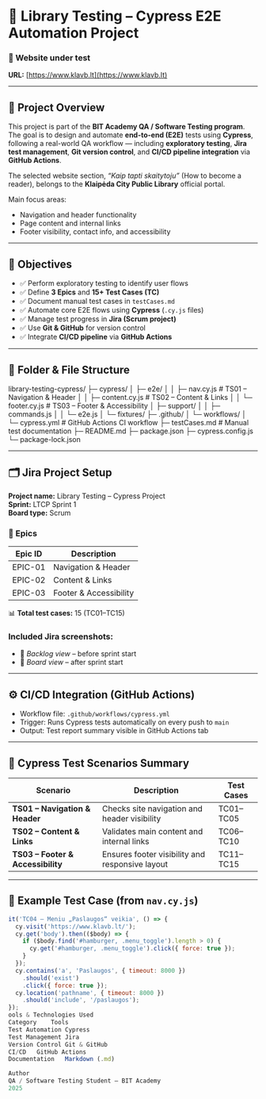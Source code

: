 # 📘 Library Testing – Cypress E2E Automation Project

### 🔗 Website under test  
**URL:** [https://www.klavb.lt](https://www.klavb.lt)

---

## 🧭 Project Overview

This project is part of the **BIT Academy QA / Software Testing program**.  
The goal is to design and automate **end-to-end (E2E)** tests using **Cypress**, following a real-world QA workflow — including **exploratory testing**, **Jira test management**, **Git version control**, and **CI/CD pipeline integration** via **GitHub Actions**.

The selected website section, *“Kaip tapti skaitytoju”* (How to become a reader), belongs to the **Klaipėda City Public Library** official portal.  

Main focus areas:
- Navigation and header functionality  
- Page content and internal links  
- Footer visibility, contact info, and accessibility  

---

## 🎯 Objectives

- ✅ Perform exploratory testing to identify user flows  
- ✅ Define **3 Epics** and **15+ Test Cases (TC)**  
- ✅ Document manual test cases in `testCases.md`  
- ✅ Automate core E2E flows using **Cypress** (`.cy.js` files)  
- ✅ Manage test progress in **Jira (Scrum project)**  
- ✅ Use **Git & GitHub** for version control  
- ✅ Integrate **CI/CD pipeline** via **GitHub Actions**

---

## 🧱 Folder & File Structure

library-testing-cypress/
├─ cypress/
│ ├─ e2e/
│ │ ├─ nav.cy.js # TS01 – Navigation & Header
│ │ ├─ content.cy.js # TS02 – Content & Links
│ │ └─ footer.cy.js # TS03 – Footer & Accessibility
│ ├─ support/
│ │ ├─ commands.js
│ │ └─ e2e.js
│ └─ fixtures/
├─ .github/
│ └─ workflows/
│ └─ cypress.yml # GitHub Actions CI workflow
├─ testCases.md # Manual test documentation
├─ README.md
├─ package.json
├─ cypress.config.js
└─ package-lock.json


---

## 🗂️ Jira Project Setup

**Project name:** Library Testing – Cypress Project  
**Sprint:** LTCP Sprint 1  
**Board type:** Scrum

### 🧩 Epics

| Epic ID | Description |
|----------|-------------|
| EPIC-01 | Navigation & Header |
| EPIC-02 | Content & Links |
| EPIC-03 | Footer & Accessibility |

📊 **Total test cases:** 15 (TC01–TC15)

### Included Jira screenshots:
- 🧾 *Backlog view* – before sprint start  
- 🚀 *Board view* – after sprint start  

---

## ⚙️ CI/CD Integration (GitHub Actions)

- Workflow file: `.github/workflows/cypress.yml`  
- Trigger: Runs Cypress tests automatically on every push to `main`  
- Output: Test report summary visible in GitHub Actions tab  

---

## 🧪 Cypress Test Scenarios Summary

| Scenario | Description | Test Cases |
|-----------|--------------|-------------|
| **TS01 – Navigation & Header** | Checks site navigation and header visibility | TC01–TC05 |
| **TS02 – Content & Links** | Validates main content and internal links | TC06–TC10 |
| **TS03 – Footer & Accessibility** | Ensures footer visibility and responsive layout | TC11–TC15 |

---

## 🧾 Example Test Case (from `nav.cy.js`)

```js
it('TC04 – Meniu „Paslaugos“ veikia', () => {
  cy.visit('https://www.klavb.lt/');
  cy.get('body').then(($body) => {
    if ($body.find('#hamburger, .menu_toggle').length > 0) {
      cy.get('#hamburger, .menu_toggle').click({ force: true });
    }
  });
  cy.contains('a', 'Paslaugos', { timeout: 8000 })
    .should('exist')
    .click({ force: true });
  cy.location('pathname', { timeout: 8000 })
    .should('include', '/paslaugos');
});
ools & Technologies Used
Category	Tools
Test Automation	Cypress
Test Management	Jira
Version Control	Git & GitHub
CI/CD	GitHub Actions
Documentation	Markdown (.md)

Author
QA / Software Testing Student – BIT Academy
2025